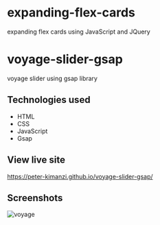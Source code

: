 # expanding-flex-cards
expanding flex cards using JavaScript and JQuery

# voyage-slider-gsap

voyage slider using gsap library


## Technologies used

* HTML
* CSS
* JavaScript
* Gsap

## View live site

https://peter-kimanzi.github.io/voyage-slider-gsap/


## Screenshots

![voyage](https://user-images.githubusercontent.com/71552773/173522212-e82cdd39-55b5-4ad0-8fea-c255fdc096bb.PNG)

